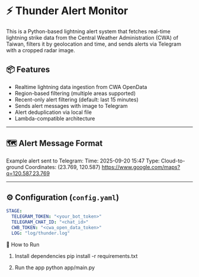 # ⚡ Thunder Alert Monitor

This is a Python-based lightning alert system that fetches real-time lightning strike data from the Central Weather Administration (CWA) of Taiwan, filters it by geolocation and time, and sends alerts via Telegram with a cropped radar image.

## 📦 Features

- Realtime lightning data ingestion from CWA OpenData
- Region-based filtering (multiple areas supported)
- Recent-only alert filtering (default: last 15 minutes)
- Sends alert messages with image to Telegram
- Alert deduplication via local file
- Lambda-compatible architecture

---

## 🗺️ Alert Message Format

Example alert sent to Telegram:
Time: 2025-09-20 15:47
Type: Cloud-to-ground
Coordinates: (23.769, 120.587)
https://www.google.com/maps?q=120.587,23.769

---

## ⚙️ Configuration (`config.yaml`)

```yaml
STAGE:
  TELEGRAM_TOKEN: "<your_bot_token>"
  TELEGRAM_CHAT_ID: "<chat_id>"
  CWB_TOKEN: "<cwa_open_data_token>"
  LOG: "log/thunder.log"
```

🚀 How to Run

1. Install dependencies
   pip install -r requirements.txt

2. Run the app
   python app/main.py
